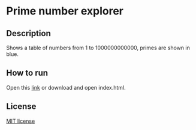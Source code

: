 # Prime number explorer
## Description
Shows a table of numbers from 1 to 1000000000000, primes are shown in blue.
## How to run
Open this [link](https://surenenfiajyan.github.io/prime-explorer/) or download and open index.html.
## License
[MIT license](https://github.com/surenenfiajyan/prime-explorer/blob/main/LICENSE)
